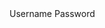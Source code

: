 <ion-list>
  <ion-item>
    <ion-label fixed>Username</ion-label>
    <ion-input type="text" value="Zig"></ion-input>
   <ion-item>
   
   <ion-item>
     <ion-label fixed>Password</ion-label>
     <ion-input type="password"></ion-type>
   </ion-item>
 </ion-list>
    
